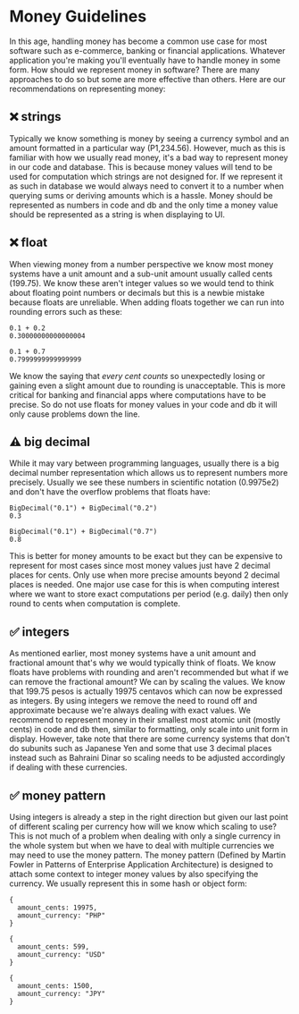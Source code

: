 # Money Guidelines

In this age, handling money has become a common use case for most software such as e-commerce, banking or financial applications. Whatever application you're making you'll eventually have to handle money in some form. How should we represent money in software? There are many approaches to do so but some are more effective than others. Here are our recommendations on representing money:

## ❌ strings

Typically we know something is money by seeing a currency symbol and an amount formatted in a particular way (P1,234.56). However, much as this is familiar with how we usually read money, it's a bad way to represent money in our code and database. This is because money values will tend to be used for computation which strings are not designed for. If we represent it as such in database we would always need to convert it to a number when querying sums or deriving amounts which is a hassle. Money should be represented as numbers in code and db and the only time a money value should be represented as a string is when displaying to UI.

## ❌ float

When viewing money from a number perspective we know most money systems have a unit amount and a sub-unit amount usually called cents (199.75). We know these aren't integer values so we would tend to think about floating point numbers or decimals but this is a newbie mistake because floats are unreliable. When adding floats together we can run into rounding errors such as these:

```
0.1 + 0.2
0.30000000000000004

0.1 + 0.7
0.7999999999999999
```

We know the saying that *every cent counts* so unexpectedly losing or gaining even a slight amount due to rounding is unacceptable. This is more critical for banking and financial apps where computations have to be precise. So do not use floats for money values in your code and db it will only cause problems down the line.

## ⚠️  big decimal

While it may vary between programming languages, usually there is a big decimal number representation which allows us to represent numbers more precisely. Usually we see these numbers in scientific notation (0.9975e2) and don't have the overflow problems that floats have:

```
BigDecimal("0.1") + BigDecimal("0.2")
0.3

BigDecimal("0.1") + BigDecimal("0.7")
0.8
```

This is better for money amounts to be exact but they can be expensive to represent for most cases since most money values just have 2 decimal places for cents. Only use when more precise amounts beyond 2 decimal places is needed. One major use case for this is when computing interest where we want to store exact computations per period (e.g. daily) then only round to cents when computation is complete.

## ✅ integers

As mentioned earlier, most money systems have a unit amount and fractional amount that's why we would typically think of floats. We know floats have problems with rounding and aren't recommended but what if we can remove the fractional amount? We can by scaling the values. We know that 199.75 pesos is actually 19975 centavos which can now be expressed as integers. By using integers we remove the need to round off and approximate because we're always dealing with exact values. We recommend to represent money in their smallest most atomic unit (mostly cents) in code and db then, similar to formatting, only scale into unit form in display. However, take note that there are some currency systems that don't do subunits such as Japanese Yen and some that use 3 decimal places instead such as Bahraini Dinar so scaling needs to be adjusted accordingly if dealing with these currencies.

## ✅ money pattern

Using integers is already a step in the right direction but given our last point of different scaling per currency how will we know which scaling to use? This is not much of a problem when dealing with only a single currency in the whole system but when we have to deal with multiple currencies we may need to use the money pattern. The money pattern (Defined by Martin Fowler in Patterns of Enterprise Application Architecture) is designed to attach some context to integer money values by also specifying the currency. We usually represent this in some hash or object form:

```
{
  amount_cents: 19975,
  amount_currency: "PHP"
}

{
  amount_cents: 599,
  amount_currency: "USD"
}

{
  amount_cents: 1500,
  amount_currency: "JPY"
}
```

